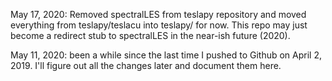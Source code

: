 May 17, 2020: Removed spectralLES from teslapy repository and moved everything from teslapy/teslacu into teslapy/ for now. This repo may just become a redirect stub to spectralLES in the near-ish future (2020).

May 11, 2020: been a while since the last time I pushed to Github on April 2, 2019. I'll figure out all the changes later and document them here.
